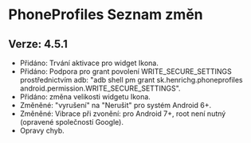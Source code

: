 PhoneProfiles Seznam změn
=========================

Verze: 4.5.1
------------
- Přidáno: Trvání aktivace pro widget Ikona.
- Přidáno: Podpora pro grant povolení WRITE_SECURE_SETTINGS prostřednictvím adb: "adb shell pm grant sk.henrichg.phoneprofiles android.permission.WRITE_SECURE_SETTINGS".
- Přidáno: změna velikosti widgetu Ikona.
- Změněné: "vyrušení" na "Nerušit" pro systém Android 6+.
- Změněné: Vibrace při zvonění: pro Android 7+, root není nutný (opravené společností Google).
- Opravy chyb.
